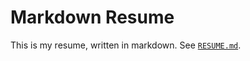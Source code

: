 # Markdown Resume
This is my resume, written in markdown.
See [`RESUME.md`][RESUME].

[RESUME]: ./RESUME.md
